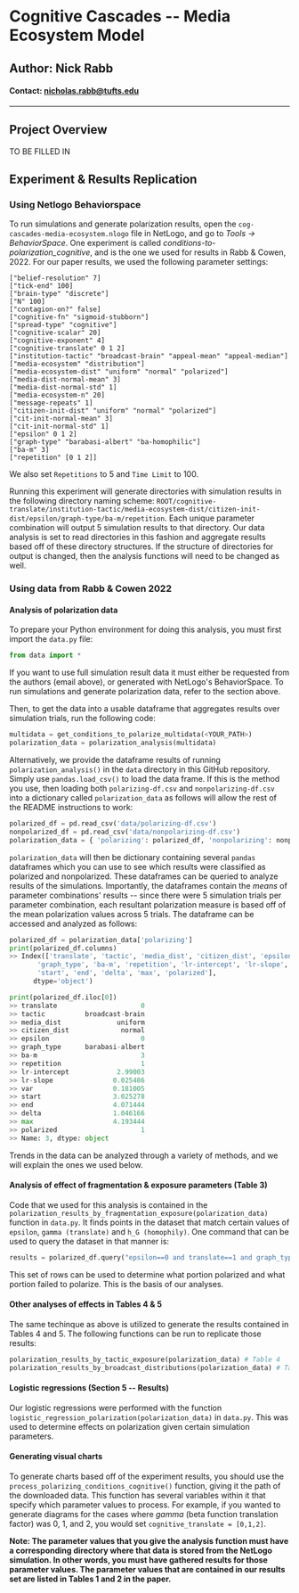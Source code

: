 # Cognitive Cascades -- Media Ecosystem Model

## Author: Nick Rabb 

#### Contact: nicholas.rabb@tufts.edu

<hr/>

## Project Overview

TO BE FILLED IN

## Experiment & Results Replication

### Using Netlogo Behaviorspace

To run simulations and generate polarization results, open the `cog-cascades-media-ecosystem.nlogo` file in NetLogo, and go to *Tools -> BehaviorSpace*. One experiment is called *conditions-to-polarization_cognitive*, and is the one we used for results in Rabb & Cowen, 2022. For our paper results, we used the following parameter settings:

```
["belief-resolution" 7]
["tick-end" 100]
["brain-type" "discrete"]
["N" 100]
["contagion-on?" false]
["cognitive-fn" "sigmoid-stubborn"]
["spread-type" "cognitive"]
["cognitive-scalar" 20]
["cognitive-exponent" 4]
["cognitive-translate" 0 1 2]
["institution-tactic" "broadcast-brain" "appeal-mean" "appeal-median"]
["media-ecosystem" "distribution"]
["media-ecosystem-dist" "uniform" "normal" "polarized"]
["media-dist-normal-mean" 3]
["media-dist-normal-std" 1]
["media-ecosystem-n" 20]
["message-repeats" 1]
["citizen-init-dist" "uniform" "normal" "polarized"]
["cit-init-normal-mean" 3]
["cit-init-normal-std" 1]
["epsilon" 0 1 2]
["graph-type" "barabasi-albert" "ba-homophilic"]
["ba-m" 3]
["repetition" [0 1 2]]
```

We also set `Repetitions` to 5 and `Time Limit` to 100.

Running this experiment will generate directories with simulation results in the following directory naming scheme: `ROOT/cognitive-translate/institution-tactic/media-ecosystem-dist/citizen-init-dist/epsilon/graph-type/ba-m/repetition`. Each unique parameter combination will output 5 simulation results to that directory. Our data analysis is set to read directories in this fashion and aggregate results based off of these directory structures. If the structure of directories for output is changed, then the analysis functions will need to be changed as well.

### Using data from Rabb & Cowen 2022

#### Analysis of polarization data

To prepare your Python environment for doing this analysis, you must first import the `data.py` file:

```py
from data import *
```

If you want to use full simulation result data it must either be requested from the authors (email above), or generated with NetLogo's BehaviorSpace. To run simulations and generate polarization data, refer to the section above.

Then, to get the data into a usable dataframe that aggregates results over simulation trials, run the following code:

```py
multidata = get_conditions_to_polarize_multidata(<YOUR_PATH>)
polarization_data = polarization_analysis(multidata)
```

Alternatively, we provide the dataframe results of running `polarization_analysis()` in the `data` directory in this GitHub repository. Simply use `pandas.load_csv()` to load the data frame. If this is the method you use, then loading both `polarizing-df.csv` and `nonpolarizing-df.csv` into a dictionary called `polarization_data` as follows will allow the rest of the README instructions to work:

```py
polarized_df = pd.read_csv('data/polarizing-df.csv')
nonpolarized_df = pd.read_csv('data/nonpolarizing-df.csv')
polarization_data = { 'polarizing': polarized_df, 'nonpolarizing': nonpolarized_df }
```

`polarization_data` will then be dictionary containing several `pandas` dataframes which you can use to see which results were classified as polarized and nonpolarized. These dataframes can be queried to analyze results of the simulations. Importantly, the dataframes contain the *means* of parameter combinations' results -- since there were 5 simulation trials per parameter combination, each resultant polarization measure is based off of the mean polarization values across 5 trials. The dataframe can be accessed and analyzed as follows:

```py
polarized_df = polarization_data['polarizing']
print(polarized_df.columns)
>> Index(['translate', 'tactic', 'media_dist', 'citizen_dist', 'epsilon',
       'graph_type', 'ba-m', 'repetition', 'lr-intercept', 'lr-slope', 'var',
       'start', 'end', 'delta', 'max', 'polarized'],
      dtype='object')

print(polarized_df.iloc[0])
>> translate                     0
>> tactic          broadcast-brain
>> media_dist              uniform
>> citizen_dist             normal
>> epsilon                       0
>> graph_type      barabasi-albert
>> ba-m                          3
>> repetition                    1
>> lr-intercept            2.99003
>> lr-slope               0.025486
>> var                    0.181005
>> start                  3.025278
>> end                    4.071444
>> delta                  1.046166
>> max                    4.193444
>> polarized                     1
>> Name: 3, dtype: object
```

Trends in the data can be analyzed through a variety of methods, and we will explain the ones we used below.

#### Analysis of effect of fragmentation & exposure parameters (Table 3)

Code that we used for this analysis is contained in the `polarization_results_by_fragmentation_exposure(polarization_data)` function in `data.py`. It finds points in the dataset that match certain values of `epsilon`, `gamma (translate)` and `h_G (homophily)`. One command that can be used to query the dataset in that manner is:

```py
results = polarized_df.query("epsilon==0 and translate==1 and graph_type=='barabasi-albert'")
```

This set of rows can be used to determine what portion polarized and what portion failed to polarize. This is the basis of our analyses.

#### Other analyses of effects in Tables 4 & 5

The same techinque as above is utilized to generate the results contained in Tables 4 and 5. The following functions can be run to replicate those results:

```py
polarization_results_by_tactic_exposure(polarization_data) # Table 4
polarization_results_by_broadcast_distributions(polarization_data) # Table 5
```

#### Logistic regressions (Section 5 -- Results)

Our logistic regressions were performed with the function `logistic_regression_polarization(polarization_data)` in `data.py`. This was used to determine effects on polarization given certain simulation parameters.

#### Generating visual charts

To generate charts based off of the experiment results, you should use the `process_polarizing_conditions_cognitive()` function, giving it the path of the downloaded data. This function has several variables within it that specify which parameter values to process. For example, if you wanted to generate diagrams for the cases where *gamma* (beta function translation factor) was 0, 1, and 2, you would set `cognitive_translate = [0,1,2]`.

**Note: The parameter values that you give the analysis function must have a corresponding directory where that data is stored from the NetLogo simulation. In other words, you must have gathered results for those parameter values. The parameter values that are contained in our results set are listed in Tables 1 and 2 in the paper.**